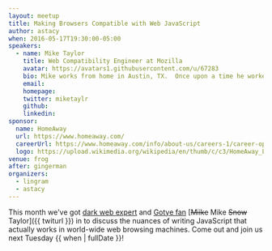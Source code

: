 ```yaml
---
layout: meetup
title: Making Browsers Compatible with Web JavaScript
author: astacy
when: 2016-05-17T19:30:00-05:00
speakers:
  - name: Mike Taylor
    title: Web Compatibility Engineer at Mozilla
    avatar: https://avatars1.githubusercontent.com/u/67283
    bio: Mike works from home in Austin, TX.  Once upon a time he worked at Opera Software as a Web Opener, whatever that means.
    email:
    homepage:
    twitter: miketaylr
    github:
    linkedin:
sponsor:
  name: HomeAway
  url: https://www.homeaway.com/
  careerUrl: https://www.homeaway.com/info/about-us/careers-1/career-opportunities
  logo: https://upload.wikimedia.org/wikipedia/en/thumb/c/c3/HomeAway_Logo.svg/250px-HomeAway_Logo.svg.png
venue: frog
after: gingerman
organizers:
  - lingram
  - astacy
---
```


This month we've got [dark web expert](https://miketaylr.com/posts/2016/04/string-prototype-contains-use-your-own-judgement.html) and [Gotye fan](https://miketaylr.com/posts/2016/02/dispatching-magical-webkit-prefixed-events.html) [<strike>Miike</strike> Mike <strike>Snow</strike> Taylor]({{ twiturl }}) in to discuss the nuances of writing JavaScript that actually works in world-wide web browsing machines. Come out and join us next Tuesday {{ when | fullDate }}!
